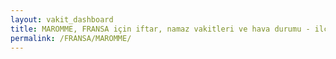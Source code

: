 ```yaml
---
layout: vakit_dashboard
title: MAROMME, FRANSA için iftar, namaz vakitleri ve hava durumu - ilçe/eyalet seç
permalink: /FRANSA/MAROMME/
---
```


<script type="text/javascript">
  var GLOBAL_COUNTRY = 'FRANSA';
  var GLOBAL_CITY = 'MAROMME';
  var GLOBAL_STATE = '';
  var lat = 72;
  var lon = 21;
</script>
